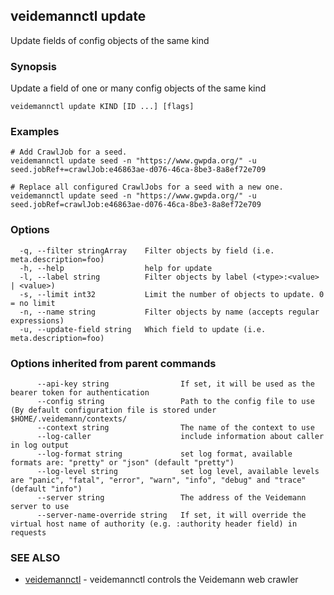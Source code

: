 ## veidemannctl update

Update fields of config objects of the same kind

### Synopsis

Update a field of one or many config objects of the same kind

```
veidemannctl update KIND [ID ...] [flags]
```

### Examples

```
# Add CrawlJob for a seed.
veidemannctl update seed -n "https://www.gwpda.org/" -u seed.jobRef+=crawlJob:e46863ae-d076-46ca-8be3-8a8ef72e709

# Replace all configured CrawlJobs for a seed with a new one.
veidemannctl update seed -n "https://www.gwpda.org/" -u seed.jobRef=crawlJob:e46863ae-d076-46ca-8be3-8a8ef72e709
```

### Options

```
  -q, --filter stringArray    Filter objects by field (i.e. meta.description=foo)
  -h, --help                  help for update
  -l, --label string          Filter objects by label (<type>:<value> | <value>)
  -s, --limit int32           Limit the number of objects to update. 0 = no limit
  -n, --name string           Filter objects by name (accepts regular expressions)
  -u, --update-field string   Which field to update (i.e. meta.description=foo)
```

### Options inherited from parent commands

```
      --api-key string                If set, it will be used as the bearer token for authentication
      --config string                 Path to the config file to use (By default configuration file is stored under $HOME/.veidemann/contexts/
      --context string                The name of the context to use
      --log-caller                    include information about caller in log output
      --log-format string             set log format, available formats are: "pretty" or "json" (default "pretty")
      --log-level string              set log level, available levels are "panic", "fatal", "error", "warn", "info", "debug" and "trace" (default "info")
      --server string                 The address of the Veidemann server to use
      --server-name-override string   If set, it will override the virtual host name of authority (e.g. :authority header field) in requests
```

### SEE ALSO

* [veidemannctl](veidemannctl.md)	 - veidemannctl controls the Veidemann web crawler

